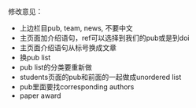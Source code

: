修改意见：
- 上边栏目pub, team, news, 不要中文
- 主页面加介绍语句，ref可以选择到我们的pub或是到doi
- 主页面介绍语句从标号换成文章
- 换pub list
- pub list的分类要重新做
- students页面的pub和前面的一起做成unordered list
- pub里面要找corresponding authors
- paper award